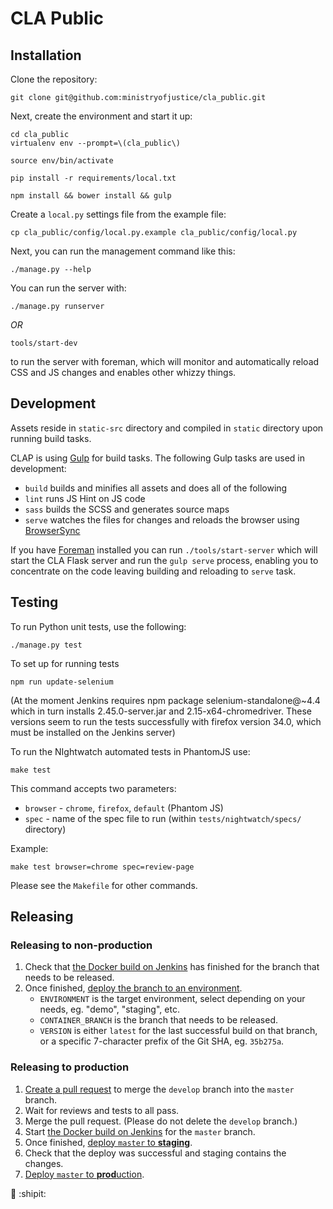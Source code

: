 # CLA Public

## Installation

Clone the repository:

    git clone git@github.com:ministryofjustice/cla_public.git

Next, create the environment and start it up:

    cd cla_public
    virtualenv env --prompt=\(cla_public\)

    source env/bin/activate

    pip install -r requirements/local.txt

    npm install && bower install && gulp

Create a ``local.py`` settings file from the example file:

    cp cla_public/config/local.py.example cla_public/config/local.py

Next, you can run the management command like this:

    ./manage.py --help

You can run the server with:

    ./manage.py runserver

*OR*

    tools/start-dev

to run the server with foreman, which will monitor and
automatically reload CSS and JS changes and enables other whizzy things.


## Development

Assets reside in `static-src` directory and compiled in `static` directory upon running build tasks.

CLAP is using [Gulp](http://gulpjs.com/) for build tasks. The following Gulp tasks are used in development:

- `build` builds and minifies all assets and does all of the following
- `lint` runs JS Hint on JS code
- `sass` builds the SCSS and generates source maps
- `serve` watches the files for changes and reloads the browser using [BrowserSync](http://www.browsersync.io/)

If you have [Foreman](https://github.com/ddollar/foreman) installed you can run `./tools/start-server` which will start the CLA Flask server
and run the `gulp serve` process, enabling you to concentrate on the code leaving building and reloading
to `serve` task.


## Testing

To run Python unit tests, use the following:

    ./manage.py test

To set up for running tests

    npm run update-selenium

(At the moment Jenkins requires npm package selenium-standalone@~4.4 which in turn installs 2.45.0-server.jar and 2.15-x64-chromedriver. These versions seem to run the tests successfully with firefox version 34.0, which must be installed on the Jenkins server)

To run the NIghtwatch automated tests in PhantomJS use:

    make test

This command accepts two parameters:

 - `browser` - `chrome`, `firefox`, `default` (Phantom JS)
 - `spec` - name of the spec file to run (within `tests/nightwatch/specs/` directory)

Example:

    make test browser=chrome spec=review-page

Please see the `Makefile` for other commands.

## Releasing

### Releasing to non-production

1. Check that [the Docker build on Jenkins](https://ci.service.dsd.io/view/CLA/job/BUILD-cla_public/) has finished for the branch that needs to be released.
1. Once finished, [deploy the branch to an environment](https://ci.service.dsd.io/view/CLA/job/DEPLOY-cla_public/build?delay=0sec).
    * `ENVIRONMENT` is the target environment, select depending on your needs, eg. "demo", "staging", etc.
    * `CONTAINER_BRANCH` is the branch that needs to be released.
    * `VERSION` is either `latest` for the last successful build on that branch, or a specific 7-character prefix of the Git SHA, eg. `35b275a`.

### Releasing to production

1. [Create a pull request](https://github.com/ministryofjustice/cla_public/compare/master...develop) to merge the `develop` branch into the `master` branch.
1. Wait for reviews and tests to all pass.
1. Merge the pull request. (Please do not delete the `develop` branch.)
1. Start [the Docker build on Jenkins](https://ci.service.dsd.io/view/CLA/job/BUILD-cla_public/build?delay=0sec) for the `master` branch.
1. Once finished, [deploy `master` to **staging**](https://ci.service.dsd.io/view/CLA/job/DEPLOY-cla_public/build?delay=0sec).
1. Check that the deploy was successful and staging contains the changes.
1. [Deploy `master` to **prod**uction](https://ci.service.dsd.io/view/CLA/job/DEPLOY-cla_public/build?delay=0sec).

:tada: :shipit:
